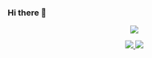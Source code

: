 ### Hi there 👋

<!--
**hugill-8121/hugill-8121** is a ✨ _special_ ✨ repository because its `README.md` (this file) appears on your GitHub profile.

Here are some ideas to get you started:

- 🔭 I’m currently working on ...
- 🌱 I’m currently learning ...
- 👯 I’m looking to collaborate on ...
- 🤔 I’m looking for help with ...
- 💬 Ask me about ...
- 📫 How to reach me: ...
- 😄 Pronouns: ...
- ⚡ Fun fact: ...
-->

<p align="center">
  <a href="https://github.com/hugill-8121">
    <img src="https://github-readme-stats-eight-theta.vercel.app/api?username=hugill-8121&show_icons=true&theme=algolia&include_all_commits=true&count_private=true&hide=prs,issues"/>
  </a>
</p>
 
<p align="center">
  <a href="https://github.com/hugill-8121">
    <img src="https://github-readme-stats-eight-theta.vercel.app/api/top-langs/?username=hugill-8121&layout=compact&langs_count=8&theme=algolia"/>
  </a>
  <a href="https:/hugill-8121.github.io">
    <img src="https://github-readme-stats.anuraghazra1.vercel.app/api/pin/?username=hugill-8121&repo=hugill-8121.github.io&theme=algolia" />
  </a>
</p>
